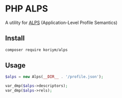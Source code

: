 # PHP ALPS

A utility for [ALPS](http://alps.io/spec/) (Application-Level Profile Semantics)

## Install


```bash
composer require koriym/alps
```

## Usage

```php
$alps = new Alps(__DIR__ . '/profile.json');

var_dmp($alps->descriptors);
var_dmp($alps->rels);

```
